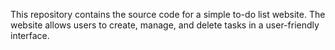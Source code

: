 This repository contains the source code for a simple to-do list website. The website allows users to create, manage, and delete tasks in a user-friendly interface.

